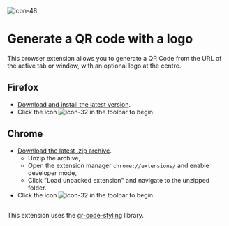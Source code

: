 ![icon-48](https://github.com/fmoncomble/QR_code_logo_generator/assets/59739627/1b64639a-ac9f-4b03-afc8-202ec1149264)
# Generate a QR code with a logo

This browser extension allows you to generate a QR Code from the URL of the active tab or window, with an optional logo at the centre.

## Firefox
- [Download and install the latest version](https://github.com/fmoncomble/QR_code_logo_generator/releases/latest/download/QRLogoCreator_ff.xpi).
- Click the icon ![icon-32](https://github.com/fmoncomble/QR_code_logo_generator/assets/59739627/c8feeacd-090d-425c-88c9-d8f95ed9121d) in the toolbar to begin.

## Chrome
- [Download the latest .zip archive](https://github.com/fmoncomble/QR_code_logo_generator/releases/latest/download/QRLogoCreator_chrome.zip).
  - Unzip the archive,
  - Open the extension manager `chrome://extensions/` and enable developer mode,
  - Click "Load unpacked extension" and navigate to the unzipped folder.
- Click the icon ![icon-32](https://github.com/fmoncomble/QR_code_logo_generator/assets/59739627/c8feeacd-090d-425c-88c9-d8f95ed9121d) in the toolbar to begin.

##
This extension uses the [qr-code-styling](https://www.npmjs.com/package/qr-code-styling) library.
